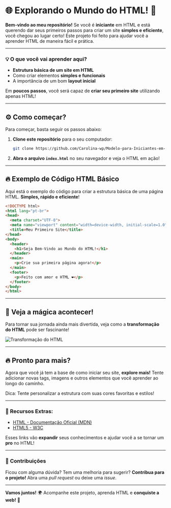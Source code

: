 
# 🌐 **Explorando o Mundo do HTML!** 🚀

**Bem-vindo ao meu repositório!** Se você é **iniciante** em HTML e está querendo dar seus primeiros passos para criar um site **simples e eficiente**, você chegou ao lugar certo! Este projeto foi feito para ajudar você a aprender HTML de maneira fácil e prática.

---

### 💡 **O que você vai aprender aqui?**

- **Estrutura básica de um site em HTML**
- Como criar elementos **simples e funcionais**
- A importância de um bom **layout inicial**
  
Em **poucos passos**, você será capaz de **criar seu primeiro site** utilizando apenas HTML!

---

## ⚙️ **Como começar?**

Para começar, basta seguir os passos abaixo:

1. **Clone este repositório** para o seu computador:
   ```bash
   git clone https://github.com/Carolina-wp/Modelo-para-Iniciantes-em-HTML-Primeiros-Passos-para-Criar-um-Site-Simples-e-R-pido.git
   ```

2. **Abra o arquivo `index.html`** no seu navegador e veja o HTML em ação!

---

## 🔥 **Exemplo de Código HTML Básico**

Aqui está o exemplo do código para criar a estrutura básica de uma página HTML. **Simples, rápido e eficiente**!

```html
<!DOCTYPE html>
<html lang="pt-br">
<head>
  <meta charset="UTF-8">
  <meta name="viewport" content="width=device-width, initial-scale=1.0">
  <title>Meu Primeiro Site</title>
</head>
<body>
  <header>
    <h1>Seja Bem-Vindo ao Mundo do HTML!</h1>
  </header>
  <main>
    <p>Crie sua primeira página agora!</p>
  </main>
  <footer>
    <p>Feito com amor e HTML ❤️</p>
  </footer>
</body>
</html>
```

---

## 🌟 **Veja a mágica acontecer!**

Para tornar sua jornada ainda mais divertida, veja como a **transformação do HTML** pode ser fascinante!

![Transformação do HTML](https://i.giphy.com/media/v1.Y2lkPTc5MGI3NjExYXc2ejNveGRqanJmZHd5dzgzaDlyNGJ4cXQxZjB1Ynlib21ia204ZiZlcD12MV9pbnRlcm5hbF9naWZfYnlfaWQmY3Q9Zw/IONMJdBO7Uv8pU4VlK/giphy.gif)

---

## 🔥 **Pronto para mais?**

Agora que você já tem a base de como iniciar seu site, **explore mais!** Tente adicionar novas tags, imagens e outros elementos que você aprender ao longo do caminho.

Dica: Tente personalizar a estrutura com suas cores favoritas e estilos!

---

### 🎯 **Recursos Extras:**

- [HTML - Documentação Oficial (MDN)](https://developer.mozilla.org/pt-BR/docs/Web/HTML)
- [HTML5 - W3C](https://www.w3.org/TR/html5/)
  
Esses links vão **expandir** seus conhecimentos e ajudar você a se tornar um **pro** no HTML!

---

### 🤝 **Contribuições**

Ficou com alguma dúvida? Tem uma melhoria para sugerir? **Contribua para o projeto!** Abra uma *pull request* ou deixe uma *issue*.

---

**Vamos juntos!** 🌍 Acompanhe este projeto, aprenda HTML e **conquiste a web!** 🌟
```



